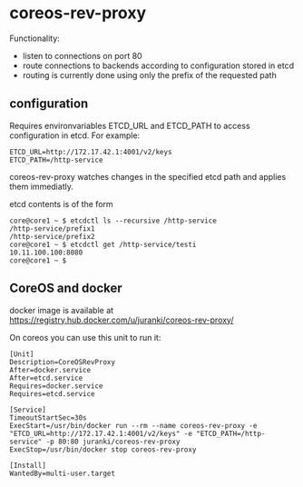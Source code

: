coreos-rev-proxy
================

Functionality:

 - listen to connections on port 80
 - route connections to backends according to configuration stored in etcd
 - routing is currently done using only the prefix of the requested path

configuration
-------------

Requires environvariables ETCD_URL and ETCD_PATH to access configuration in etcd. For example:

```
ETCD_URL=http://172.17.42.1:4001/v2/keys
ETCD_PATH=/http-service
```

coreos-rev-proxy watches changes in the specified etcd path and applies them immediatly.

etcd contents is of the form

```
core@core1 ~ $ etcdctl ls --recursive /http-service
/http-service/prefix1
/http-service/prefix2
core@core1 ~ $ etcdctl get /http-service/testi
10.11.100.100:8080
core@core1 ~ $
```

CoreOS and docker
-----------------

docker image is available at https://registry.hub.docker.com/u/juranki/coreos-rev-proxy/

On coreos you can use this unit to run it:

```
[Unit]
Description=CoreOSRevProxy
After=docker.service
After=etcd.service
Requires=docker.service
Requires=etcd.service

[Service]
TimeoutStartSec=30s
ExecStart=/usr/bin/docker run --rm --name coreos-rev-proxy -e "ETCD_URL=http://172.17.42.1:4001/v2/keys" -e "ETCD_PATH=/http-service" -p 80:80 juranki/coreos-rev-proxy
ExecStop=/usr/bin/docker stop coreos-rev-proxy

[Install]
WantedBy=multi-user.target
```
